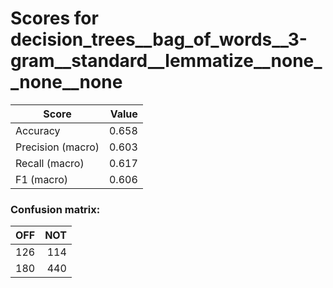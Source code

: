 # Scores for decision_trees__bag_of_words__3-gram__standard__lemmatize__none__none__none
|      Score      |Value|
|-----------------|----:|
|Accuracy         |0.658|
|Precision (macro)|0.603|
|Recall (macro)   |0.617|
|F1 (macro)       |0.606|

### Confusion matrix:
|OFF|NOT|
|--:|--:|
|126|114|
|180|440|
